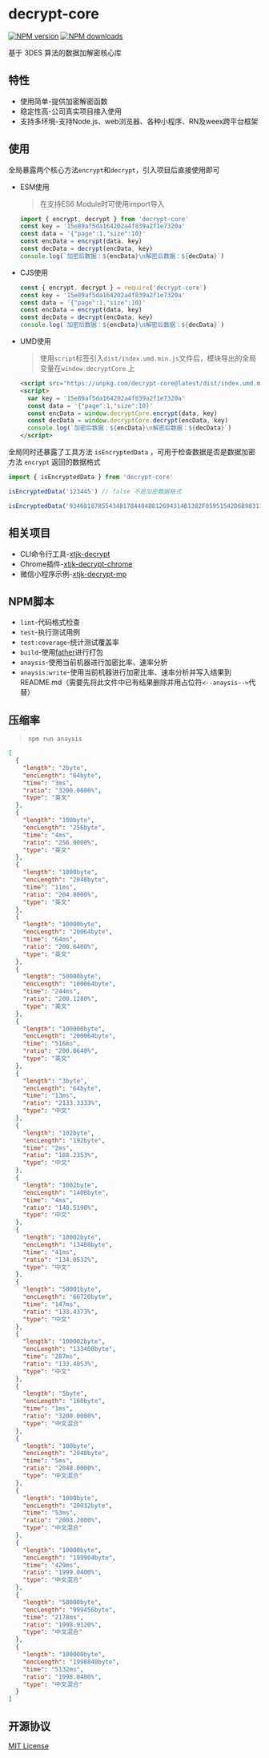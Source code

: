 # decrypt-core

[![NPM version][npm-image]][npm-url] [![NPM downloads](https://img.shields.io/npm/dm/decrypt-core)](https://www.npmjs.com/package/decrypt-core) 

[npm-image]: https://img.shields.io/npm/v/decrypt-core
[npm-url]: https://www.npmjs.com/package/decrypt-core

基于 3DES 算法的数据加解密核心库

## 特性

- 使用简单-提供加密解密函数
- 稳定性高-公司真实项目接入使用
- 支持多环境-支持Node.js、web浏览器、各种小程序、RN及weex跨平台框架

## 使用

全局暴露两个核心方法`encrypt`和`decrypt`，引入项目后直接使用即可

- ESM使用
  
  > 在支持ES6 Module时可使用import导入
  
  ```js
  import { encrypt, decrypt } from 'decrypt-core'
  const key = '15e89af5da164202a4f839a2f1e7320a'
  const data = '{"page":1,"size":10}'
  const encData = encrypt(data, key)
  const decData = decrypt(encData, key)
  console.log(`加密后数据：${encData}\n解密后数据：${decData}`)
  ```

- CJS使用
  
  ```js
  const { encrypt, decrypt } = require('decrypt-core')
  const key = '15e89af5da164202a4f839a2f1e7320a'
  const data = '{"page":1,"size":10}'
  const encData = encrypt(data, key)
  const decData = decrypt(encData, key)
  console.log(`加密后数据：${encData}\n解密后数据：${decData}`)
  ```

- UMD使用

  > 使用`script`标签引入`dist/index.umd.min.js`文件后，模块导出的全局变量在`window.decryptCore` 上

  ```html
  <script src="https://unpkg.com/decrypt-core@latest/dist/index.umd.min.js"></script>
  <script>
    var key = '15e89af5da164202a4f839a2f1e7320a'
    const data = '{"page":1,"size":10}'
    const encData = window.decryptCore.encrypt(data, key)
    const decData = window.decryptCore.decrypt(encData, key)
    console.log(`加密后数据：${encData}\n解密后数据：${decData}`)
  </script>
  ```

全局同时还暴露了工具方法 `isEncryptedData` ，可用于检查数据是否是数据加密方法 `encrypt` 返回的数据格式

```js
import { isEncryptedData } from 'decrypt-core'

isEncryptedData('123445') // false 不是加密数据格式

isEncryptedData('93468187855434817844048812694314B1382F05951542D6B98311D90CD0B97E22E6D052DE6A9B83381E97E8B23AC5209F8D4E6428C697EAEFEB495FCF7673E48E4D7087A2B24CEAFE127793421DAB91FCD411D04B85BCC5427DB76E6D3353BE8897BE1DAE3D28DBDF053D7707BACF0AC77CCF0426BA8F76E9FC578D8D91803289F53AD66A70AF73B0756B97F314D33997191E8E976EDFAFA46A75CC393A88B1') // true 是加密数据格式
```

## 相关项目

- CLI命令行工具-[xtjk-decrypt](https://github.com/JohnieXu/xtjk-decrypt)
- Chrome插件-[xtjk-decrypt-chrome](https://github.com/JohnieXu/xtjk-decrypt-chrome)
- 微信小程序示例-[xtjk-decrypt-mp](https://github.com/JohnieXu/xtjk-decrypt-mp)

## NPM脚本

- `lint`-代码格式检查
- `test`-执行测试用例
- `test:coverage`-统计测试覆盖率
- `build`-使用[father](https://github.com/umijs/father)进行打包
- `anaysis`-使用当前机器进行加密比率、速率分析
- `anaysis:write`-使用当前机器进行加密比率、速率分析并写入结果到 README.md（需要先将此文件中已有结果删除并用占位符`<--anaysis-->`代替）

## 压缩率

> `npm run anaysis`

```json
[
  {
    "length": "2byte",
    "encLength": "64byte",
    "time": "3ms",
    "ratio": "3200.0000%",
    "type": "英文"
  },
  {
    "length": "100byte",
    "encLength": "256byte",
    "time": "4ms",
    "ratio": "256.0000%",
    "type": "英文"
  },
  {
    "length": "1000byte",
    "encLength": "2048byte",
    "time": "11ms",
    "ratio": "204.8000%",
    "type": "英文"
  },
  {
    "length": "10000byte",
    "encLength": "20064byte",
    "time": "64ms",
    "ratio": "200.6400%",
    "type": "英文"
  },
  {
    "length": "50000byte",
    "encLength": "100064byte",
    "time": "244ms",
    "ratio": "200.1280%",
    "type": "英文"
  },
  {
    "length": "100000byte",
    "encLength": "200064byte",
    "time": "516ms",
    "ratio": "200.0640%",
    "type": "英文"
  },
  {
    "length": "3byte",
    "encLength": "64byte",
    "time": "13ms",
    "ratio": "2133.3333%",
    "type": "中文"
  },
  {
    "length": "102byte",
    "encLength": "192byte",
    "time": "2ms",
    "ratio": "188.2353%",
    "type": "中文"
  },
  {
    "length": "1002byte",
    "encLength": "1408byte",
    "time": "4ms",
    "ratio": "140.5190%",
    "type": "中文"
  },
  {
    "length": "10002byte",
    "encLength": "13408byte",
    "time": "41ms",
    "ratio": "134.0532%",
    "type": "中文"
  },
  {
    "length": "50001byte",
    "encLength": "66720byte",
    "time": "147ms",
    "ratio": "133.4373%",
    "type": "中文"
  },
  {
    "length": "100002byte",
    "encLength": "133408byte",
    "time": "287ms",
    "ratio": "133.4053%",
    "type": "中文"
  },
  {
    "length": "5byte",
    "encLength": "160byte",
    "time": "1ms",
    "ratio": "3200.0000%",
    "type": "中文混合"
  },
  {
    "length": "100byte",
    "encLength": "2048byte",
    "time": "5ms",
    "ratio": "2048.0000%",
    "type": "中文混合"
  },
  {
    "length": "1000byte",
    "encLength": "20032byte",
    "time": "53ms",
    "ratio": "2003.2000%",
    "type": "中文混合"
  },
  {
    "length": "10000byte",
    "encLength": "199904byte",
    "time": "429ms",
    "ratio": "1999.0400%",
    "type": "中文混合"
  },
  {
    "length": "50000byte",
    "encLength": "999456byte",
    "time": "2178ms",
    "ratio": "1998.9120%",
    "type": "中文混合"
  },
  {
    "length": "100000byte",
    "encLength": "1998848byte",
    "time": "5132ms",
    "ratio": "1998.8480%",
    "type": "中文混合"
  }
]
```

## 开源协议

[MIT License](./LICENSE)
